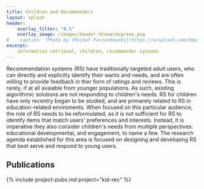 ```yaml
---
title: Children and Recommenders
layout: splash
header:
    overlay_filter: "0.5"
    overlay_image: /images/header-btowardsgreen.png
#    caption: "Photo by [Michał Parzuchowski](https://unsplash.com/@mparzuchowski?utm_source=unsplash&utm_medium=referral&utm_content=creditCopyText) on [Unsplash](https://unsplash.com/s/photos/pages?utm_source=unsplash&utm_medium=referral&utm_content=creditCopyText)"
excerpt:
    information retrieval, children, recommender systems
---
```



Recommendation systems (RS) have traditionally targeted adult users, who can directly and explicitly identify their wants and needs, and are often willing to provide feedback in ther form of ratings and reviews. This is rarely, if at all avaiable from younger populations. As such, existing algorithmic solutions are not responding to children's needs. RS for children have only recentry began to be studied, and are primarely related to RS in education-related enviroments. When focused on this particular audience, the role of RS needs to be reformulated, as it is not sufficient for RS to identify items that match users' preferences and interests. Instead, it is imperative they also consider children's needs from multiple perspectives: educational developmental, and engagement, to name a few. The research agenda established for this area is focused on designing and developing RS that best serve and respond to young users.




## Publications

{% include project-pubs.md project="kid-rec" %}
